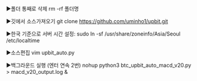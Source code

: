 ▶폴더 통째로 삭제
rm -rf 폴더명

▶깃에서 소스가져오기
git clone https://github.com/uminho1/upbit.git

▶한국 기준으로 서버 시간 설정: 
sudo ln -sf /usr/share/zoneinfo/Asia/Seoul /etc/localtime

▶소스편집
vim upbit_auto.py

▶백그라운드 실행 (엔터 연속 2번)
nohup python3 btc_upbit_auto_macd_v20.py > macd_v20_output.log &
